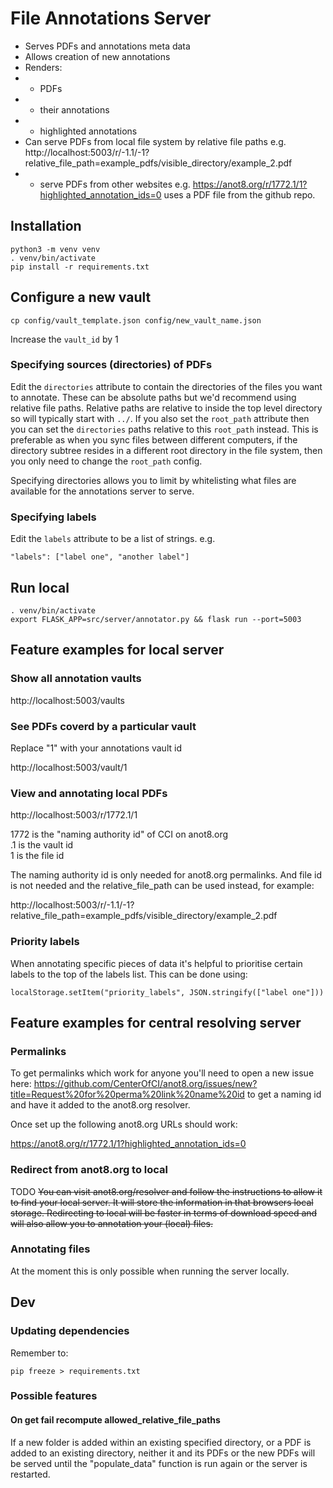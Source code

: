 
# File Annotations Server

* Serves PDFs and annotations meta data
* Allows creation of new annotations
* Renders:
* * PDFs
* * their annotations
* * highlighted annotations
* Can serve PDFs from local file system by relative file paths e.g. http://localhost:5003/r/-1.1/-1?relative_file_path=example_pdfs/visible_directory/example_2.pdf
* * serve PDFs from other websites e.g. https://anot8.org/r/1772.1/1?highlighted_annotation_ids=0 uses a PDF file from the github repo.


## Installation

    python3 -m venv venv
    . venv/bin/activate
    pip install -r requirements.txt


## Configure a new vault

    cp config/vault_template.json config/new_vault_name.json

Increase the `vault_id` by 1

### Specifying sources (directories) of PDFs

Edit the `directories` attribute to contain the directories of the files you want to annotate.  These can be absolute paths but we'd recommend using relative file paths.  Relative paths are relative to inside the top level directory so will typically start with `../`.  If you also set the `root_path` attribute then you can set the `directories` paths relative to this `root_path` instead.  This is preferable as when you sync files between different computers, if the directory subtree resides in a different root directory in the file system, then you only need to change the `root_path` config.

Specifying directories allows you to limit by whitelisting what files are available for the annotations server to serve.

### Specifying labels

Edit the `labels` attribute to be a list of strings.   e.g.

    "labels": ["label one", "another label"]


## Run local

    . venv/bin/activate
    export FLASK_APP=src/server/annotator.py && flask run --port=5003

## Feature examples for local server

### Show all annotation vaults

http://localhost:5003/vaults

### See PDFs coverd by a particular vault

Replace "1" with your annotations vault id

http://localhost:5003/vault/1

### View and annotating local PDFs

http://localhost:5003/r/1772.1/1

1772 is the "naming authority id" of CCI on anot8.org \
.1 is the vault id \
1 is the file id

The naming authority id is only needed for anot8.org permalinks.  And file id is not needed and the relative_file_path can be used instead, for example:

http://localhost:5003/r/-1.1/-1?relative_file_path=example_pdfs/visible_directory/example_2.pdf


### Priority labels

When annotating specific pieces of data it's helpful to prioritise certain labels to the top of the labels list.  This can be done using:

`localStorage.setItem("priority_labels", JSON.stringify(["label one"]))`

## Feature examples for central resolving server

### Permalinks

To get permalinks which work for anyone you'll need to open a new issue here: https://github.com/CenterOfCI/anot8.org/issues/new?title=Request%20for%20perma%20link%20name%20id to get a naming id and have it added to the anot8.org resolver.

Once set up the following anot8.org URLs should work:

https://anot8.org/r/1772.1/1?highlighted_annotation_ids=0

### Redirect from anot8.org to local

TODO ~~You can visit anot8.org/resolver and follow the instructions to allow it to find your local server.  It will store the information in that browsers local storage.  Redirecting to local will be faster in terms of download speed and will also allow you to annotation your (local) files.~~

### Annotating files

At the moment this is only possible when running the server locally.


## Dev

### Updating dependencies

Remember to:

    pip freeze > requirements.txt

### Possible features

#### On get fail recompute allowed_relative_file_paths

If a new folder is added within an existing specified directory, or a PDF is added to an existing directory, neither it and its PDFs or the new PDFs will be served until the "populate_data" function is run again or the server is restarted.

